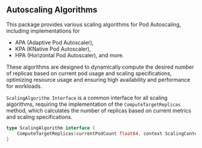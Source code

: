 ## Autoscaling Algorithms


This package provides various scaling algorithms for Pod Autoscaling,
including implementations for
- APA (Adaptive Pod Autoscaler),
- KPA (KNative Pod Autoscaler),
- HPA (Horizontal Pod Autoscaler), and more.

These algorithms are designed to dynamically compute the desired number of replicas based on current pod usage and scaling specifications,
optimizing resource usage and ensuring high availability and performance for workloads.

`ScalingAlgorithm Interface` is a common interface for all scaling algorithms, requiring the implementation of the `ComputeTargetReplicas` method,
which calculates the number of replicas based on current metrics and scaling specifications.

```go
type ScalingAlgorithm interface {
    ComputeTargetReplicas(currentPodCount float64, context ScalingContext) int32
}
```
